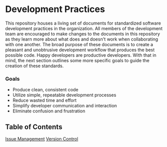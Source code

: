 Development Practices
=============

This repository houses a living set of documents for standardized software development practices in the organization. All members of the development team are encouraged to make changes to the documents in this repository as they learn more about what does and doesn't work when collaborating with one another. The broad purpose of these documents is to create a pleasant and unobtrusive development workflow that produces the best possible code. Happy developers are productive developers. With that in mind, the next section outlines some more specific goals to guide the creation of these standards.

### Goals

- Produce clean, consistent code
- Utilize simple, repeatable development processes
- Reduce wasted time and effort
- Simplify developer communication and interaction
- Eliminate confusion and frustration

## Table of Contents

[Issue Management](issues.md)
[Version Control](vcs.md)
